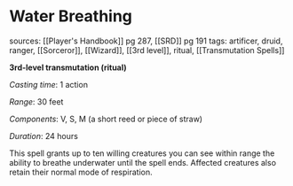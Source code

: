 # Water Breathing
sources: [[Player's Handbook]] pg 287, [[SRD]] pg 191
tags: artificer, druid, ranger, [[Sorceror]], [[Wizard]], [[3rd level]], ritual, [[Transmutation Spells]]

**3rd-level transmutation (ritual)**

*Casting time*: 1 action

*Range*: 30 feet

*Components*: V, S, M (a short reed or piece of straw)

*Duration*: 24 hours

This spell grants up to ten willing creatures you can see within range the ability to breathe underwater until the spell ends. Affected creatures also retain their normal mode of respiration.

